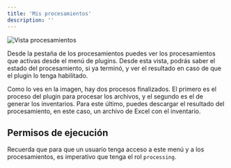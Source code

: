 ```yaml
---
title: 'Mis procesamientos'
description: ''
---
```

![Vista procesamientos](../imagenes/procesamientos_vista.png)

Desde la pestaña de los procesamientos puedes ver los procesamientos que activas desde el menú de plugins. Desde esta vista, podrás saber el estado del procesamiento, si ya terminó, y ver el resultado en caso de que el plugin lo tenga habilitado.

Como lo ves en la imagen, hay dos procesos finalizados. El primero es el proceso del plugin para procesar los archivos, y el segundo es el de generar los inventarios. Para este último, puedes descargar el resultado del procesamiento, en este caso, un archivo de Excel con el inventario.

## Permisos de ejecución

Recuerda que para que un usuario tenga acceso a este menú y a los procesamientos, es imperativo que tenga el rol `processing`.